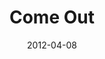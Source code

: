 ---
title: "Come Out"
speaker: "Tony Chon"
date: "2012-04-08"
sermonUrl: "//35.190.93.184/sermons/20120408_sunday_tony_chon_come_out.mp3"
---